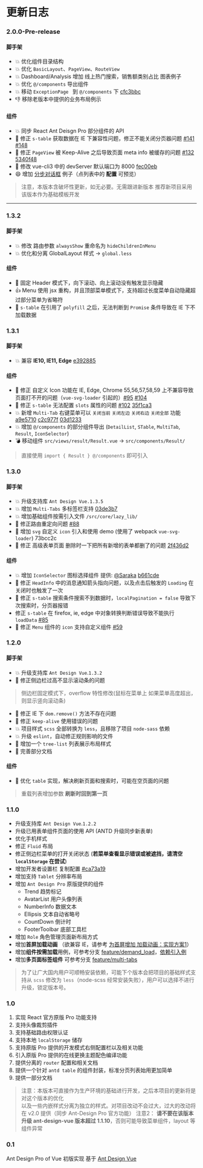 # 更新日志

### 2.0.0-Pre-release

#### 脚手架

- 💥 优化组件目录结构
- 💥 优化 `BasicLayout`、`PageView`、`RouteView`
- 💥 Dashboard/Analysis 增加 线上热门搜索，销售额类别占比 图表例子
- 💥 优化 `@/components` 导出组件
- 💥 移动 `ExceptionPage ` 到 `@/components` 下 [cfc3bbc](https://github.com/sendya/ant-design-pro-vue/commit/cfc3bbcddd010b65942a83e84e3362c56a6d64c1)
- 👎 移除老版本中提供的业务布局例示 

#### 组件

- 💥 同步 React Ant Deisgn Pro 部分组件的 API 
- 🐛 修正 `s-table` 获取数据在 IE 下兼容性问题，修正不能关闭分页器问题 [#141](https://github.com/sendya/ant-design-pro-vue/pull/141)  [#148](https://github.com/sendya/ant-design-pro-vue/issues/148) 
- 🐛 修正 `PageView` 被 Keep-Alive 之后导致页面 meta info 被缓存的问题 [#132](https://github.com/sendya/ant-design-pro-vue/issues/132) [5340f48](https://github.com/sendya/ant-design-pro-vue/commit/5340f48374638a469754e207842f23556020d56d)
- 🔨 修改 vue-cli3 中的 devServer 默认端口为 8000 [fec00eb](https://github.com/sendya/ant-design-pro-vue/commit/fec00eb16ab481d99b07ee20c17d3bcc54d52fd4)
- 😄 增加 [分步对话框](https://preview.pro.loacg.com/list/table-list) 例子（点列表中的 **配置** 可预览）

> 注意，本版本含破坏性更新，如无必要。无需跟进新版本
> 推荐新项目采用该版本作为基础模板开发


----

### 1.3.2

#### 脚手架

- 💥 修改 路由参数 `alwaysShow` 重命名为 `hideChildrenInMenu`
- 💥 优化和分离 GlobalLayout 样式 -> `global.less`

#### 组件
- 🐛 固定 Header 模式下，向下滚动、向上滚动没有触发显示隐藏
- 👍 Menu 使用 jsx 重构，并且顶部菜单模式下，支持超过长度菜单自动隐藏超过部分菜单为省略符
- 🐛 `s-table` 在引用了 `polyfill` 之后，无法判断到 `Promise` 条件导致在 IE 下不加载数据 


### 1.3.1

#### 脚手架

- 💥 兼容 **IE10, IE11, Edge** [e392885](https://github.com/sendya/ant-design-pro-vue/commit/e392885985f9745033f95cad381310eca467567b)

#### 组件

- 🐛  修正 自定义 Icon 功能在 IE, Edge, Chrome 55,56,57,58,59 上不兼容导致页面打不开的问题（`vue-svg-loader` 引起的）[#95](https://github.com/sendya/ant-design-pro-vue/issues/95) [#104](https://github.com/sendya/ant-design-pro-vue/issues/104)
- 🐛 修正 `s-table` 无法配置 `slots` 属性的问题 [#102](https://github.com/sendya/ant-design-pro-vue/issues/102) [35f1ca3](https://github.com/sendya/ant-design-pro-vue/commit/35f1ca3303d673503e1c6d476f25ca7866873643) 
- 💥 新增 `Multi-Tab`  右键菜单可以 `关闭当前` `关闭左边` `关闭右边` `关闭全部` 功能  [a9e5710](https://github.com/sendya/ant-design-pro-vue/commit/a9e5710aca65d6374660915ae4935ccdf58c20ba) [c2c977f](https://github.com/sendya/ant-design-pro-vue/commit/c2c977f6d6ea7ede38de23d60c17edcdf9e58f41) [03d1233](https://github.com/sendya/ant-design-pro-vue/commit/03d12334b6b0bf0484c966f45033d1f5514801c1) 
- 💥 增加 `@/components` 的部分组件导出 (`DetailList`, `STable`, `MultiTab`, `Result`, `IconSelector`)
- 💣 移动组件 `src/views/result/Result.vue` -> `src/components/Result/`

> 直接使用 `import { Result } @/components` 即可引入




### 1.3.0

#### 脚手架

- 💥  升级支持库 `Ant Design Vue.1.3.5`
- 💥  增加 `Multi-Tabs` 多标签栏支持 [03de3b7](https://github.com/sendya/ant-design-pro-vue/commit/03de3b72ba945477afe07e02f62eb1f8ced5c335)
- 💥  增加基础组件按需引入文件 `/src/core/lazy_lib/`
- 🐛  修正路由重定向问题 [#88](https://github.com/sendya/ant-design-pro-vue/issues/88) 
- 📄  增加 `svg` 自定义 `icon` 引入和使用 demo (使用了 webpack `vue-svg-loader`) 73bcc2c
- 🐛  修正 高级表单页面 删除时一下把所有新增的表单都删了的问题 [2f436d2](https://github.com/sendya/ant-design-pro-vue/commit/2f436d28cf55e4a9d8d3733c95c4f60641398124)

#### 组件

- 💥  增加 `IconSelector` 图标选择组件 提供: [@Saraka](https://github.com/saraka-tsukai) [b661cde](https://github.com/sendya/ant-design-pro-vue/commit/b661cde01097871b103a89fa1046f77b1f7ec0c4) 
- 🐛  修正 `HeadInfo` 中的消息通知箭头指向问题，以及点击后触发的 `Loading` 在关闭时也触发了一次
- 🐛  修正 `s-table` 搜索条件搜索不到数据时，`localPagination = false` 导致下次搜索时，分页器报错
- 修正 `s-table` 在 firefox, ie, edge 中对象转换判断错误导致不能执行 `loadData` [#85](https://github.com/sendya/ant-design-pro-vue/issues/85) 
- 🐛  修正 `Menu` 组件的 `icon` 支持自定义组件 [#59](https://github.com/sendya/ant-design-pro-vue/issues/59) 





### 1.2.0

#### 脚手架

- 💥 升级支持库 `Ant Design Vue`.`1.3.2`
- 🐛  修正侧边栏过高不显示滚动条的问题
> 侧边栏固定模式下，overflow 特性修改(鼠标在菜单上 如果菜单高度超出，则显示竖向滚动条)
- 🐛  修正 IE 下 `dom.remove()` 方法不存在问题
- 🐛 修正 `keep-alive` 使用错误的问题
- 💥 项目样式 `scss` 全部转换为 `less`，且移除了项目 `node-sass` 依赖
- 💥 升级 `eslint`，自动修正规则影响的文件
- 👏 增加一个 `tree-list` 列表展示布局样式
- 📖 完善部分文档

#### 组件

- 👏  优化 `table` 实现，解决刷新页面和搜索时，可能在空页面的问题
> 重载列表增加参数 **刷新时回到第一页**





### 1.1.0

- 升级支持库 `Ant Design Vue`.`1.2.2`
- 升级已用表单组件页面的使用 API  (ANTD 升级同步新表单)
- 优化手机样式
- 修正 `Fluid` 布局
- 修正侧边栏菜单的打开关闭状态 (**若菜单查看显示错误或被遮挡，请清空 `localStorage` 在尝试**)
- 增加开发者设置栏 复制配置 [#ca73a19](https://github.com/sendya/ant-design-pro-vue/commit/ca73a1938fd725819f94c1449190d1addac6ca4d)
- 增加支持 `Tablet` 分辨率布局
- 增加 `Ant Design Pro`  原版提供的组件
  - Trend 趋势标记
  - AvatarList 用户头像列表
  - NumberInfo 数据文本
  - Ellipsis 文本自动省略号
  - CountDown 倒计时
  - FooterToolbar 底部工具栏
- 增加 `Role` 角色管理页面新布局方式
- 增加**首屏加载动画** （欲兼容 IE，请参考 [为首屏增加 加载动画：实现方案1](https://github.com/sendya/ant-design-pro-vue/blob/master/docs/Add-Page-Loading-Animate.md)）
- 增加**组件按需加载**用例，可参考分支 [feature/demand_load](https://github.com/sendya/ant-design-pro-vue/tree/feature/demand_load)，[依赖引入例](https://github.com/sendya/ant-design-pro-vue/blob/feature/demand_load/src/components/use.js)
- 增加**多页面标签组件** 可参考分支 [feature/multi-tabs](https://github.com/sendya/ant-design-pro-vue/blob/feature/multi-tabs/src/components/tools/MultiTab.vue)

> 为了让广大国内用户可顺畅安装依赖，可能下个版本会把项目的基础样式支持从 `scss` 修改为 `less`（node-scss 经常安装失败），用户可以选择不进行升级，锁定版本号。


### 1.0

1. 实现 React 官方原版 Pro 功能支持  
2. 支持头像裁剪插件  
3. 支持基础路由权限认证  
4. 支持本地 `localStorage` 储存  
5. 支持原版 Pro 提供的开发模式右侧配置栏以及相关功能  
6. 引入原版 Pro 提供的在线更换主题配色编译功能  
7. 提供分离的 `router` 配置和相关文档  
8. 提供一个针对 `antd table` 的组件封装，标准分页列表始用更加简单  
9. 提供一部分文档

> 注意：本版本可直接作为生产环境的基础进行开发，之后本项目的更新将是对这个版本的优化  
以及一些内嵌样式分离为独立的样式。对项目改动不会过大，过大的改动将在 v2.0 提供（同步 Ant-Design Pro 官方功能）
注意2： **请不要在该版本升级 ant-design-vue 版本超过 1.1.10**，否则可能导致菜单组件，layout 等组件异常



### 0.1

Ant Design Pro of Vue 初版实现 基于 [Ant Design Vue](https://vue.ant.design/)
